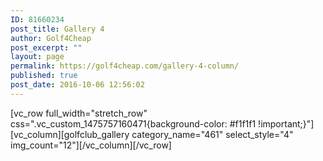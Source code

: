 ```yaml
---
ID: 81660234
post_title: Gallery 4
author: Golf4Cheap
post_excerpt: ""
layout: page
permalink: https://golf4cheap.com/gallery-4-column/
published: true
post_date: 2016-10-06 12:56:02
---
```

[vc_row full_width="stretch_row" css=".vc_custom_1475757160471{background-color: #f1f1f1 !important;}"][vc_column][golfclub_gallery category_name="461" select_style="4" img_count="12"][/vc_column][/vc_row]